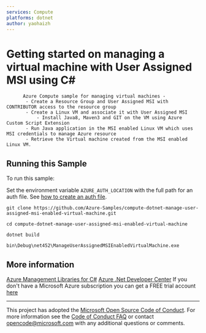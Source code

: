 ```yaml
---
services: Compute
platforms: dotnet
author: yaohaizh
---
```


# Getting started on managing a virtual machine with User Assigned MSI using C# #

          Azure Compute sample for managing virtual machines -
           - Create a Resource Group and User Assigned MSI with CONTRIBUTOR access to the resource group
           - Create a Linux VM and associate it with User Assigned MSI
               - Install Java8, Maven3 and GIT on the VM using Azure Custom Script Extension
           - Run Java application in the MSI enabled Linux VM which uses MSI credentials to manage Azure resource
           - Retrieve the Virtual machine created from the MSI enabled Linux VM.


## Running this Sample ##

To run this sample:

Set the environment variable `AZURE_AUTH_LOCATION` with the full path for an auth file. See [how to create an auth file](https://github.com/Azure/azure-libraries-for-net/blob/master/AUTH.md).

    git clone https://github.com/Azure-Samples/compute-dotnet-manage-user-assigned-msi-enabled-virtual-machine.git

    cd compute-dotnet-manage-user-assigned-msi-enabled-virtual-machine
  
    dotnet build
    
    bin\Debug\net452\ManageUserAssignedMSIEnabledVirtualMachine.exe

## More information ##

[Azure Management Libraries for C#](https://github.com/Azure/azure-sdk-for-net/tree/Fluent)
[Azure .Net Developer Center](https://azure.microsoft.com/en-us/develop/net/)
If you don't have a Microsoft Azure subscription you can get a FREE trial account [here](http://go.microsoft.com/fwlink/?LinkId=330212)

---

This project has adopted the [Microsoft Open Source Code of Conduct](https://opensource.microsoft.com/codeofconduct/). For more information see the [Code of Conduct FAQ](https://opensource.microsoft.com/codeofconduct/faq/) or contact [opencode@microsoft.com](mailto:opencode@microsoft.com) with any additional questions or comments.